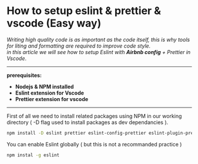 # How to setup eslint & prettier & vscode (Easy way)



*Writing high quality code is as important as the code itself, this is why tools for liting and formatting are required to improve code style.  
in this article we will see how to setup Eslint with **Airbnb config** + Prettier in Vscode*.   

***
**prerequisites:**    
- **Nodejs & NPM installed**
- **Eslint extension for Vscode**
- **Prettier extension for vscode**   

***

First of all we need to install related packages using NPM in our working directory ( -D flag used to install packages as dev dependancies ).  

```bash
npm install -D eslint prettier eslint-config-prettier eslint-plugin-prettier
```
You can enable Eslint globally ( but this is not a recommanded practice )
```bash
npm instal -g eslint
````
